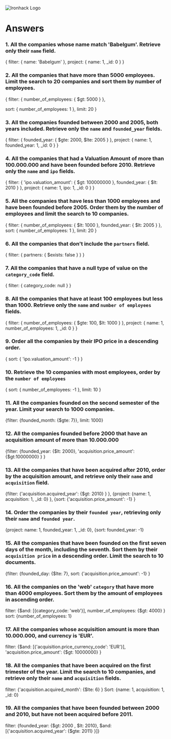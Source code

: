 ![Ironhack Logo](https://i.imgur.com/1QgrNNw.png)

# Answers

### 1. All the companies whose name match 'Babelgum'. Retrieve only their `name` field.

{
filter: {
name: 'Babelgum'
},
project: {
name: 1,
\_id: 0
}
}

### 2. All the companies that have more than 5000 employees. Limit the search to 20 companies and sort them by **number of employees**.

{
filter: {
number_of_employees: {
$gt: 5000
}
},

sort: {
number_of_employees: 1
},
limit: 20
}

### 3. All the companies founded between 2000 and 2005, both years included. Retrieve only the `name` and `founded_year` fields.

{
filter: {
founded_year: {
$gte: 2000,
$lte: 2005
}
},
project: {
name: 1,
founded_year: 1,
\_id: 0
}
}

### 4. All the companies that had a Valuation Amount of more than 100.000.000 and have been founded before 2010. Retrieve only the `name` and `ipo` fields.

{
filter: {
'ipo.valuation_amount': {
$gt: 100000000
},
founded_year: {
$lt: 2010
}
},
project: {
name: 1,
ipo: 1,
\_id: 0
}
}

### 5. All the companies that have less than 1000 employees and have been founded before 2005. Order them by the number of employees and limit the search to 10 companies.

{
filter: {
number_of_employees: {
$lt: 1000
},
founded_year: {
$lt: 2005
}
},
sort: {
number_of_employees: 1
},
limit: 20
}

### 6. All the companies that don't include the `partners` field.

{
filter: {
partners: {
$exists: false
}
}
}

### 7. All the companies that have a null type of value on the `category_code` field.

{
filter: {
category_code: null
}
}

### 8. All the companies that have at least 100 employees but less than 1000. Retrieve only the `name` and `number of employees` fields.

{
filter: {
number_of_employees: {
$gte: 100,
$lt: 1000
}
},
project: {
name: 1,
number_of_employees: 1,
\_id: 0
}
}

### 9. Order all the companies by their IPO price in a descending order.

{
sort: {
'ipo.valuation_amount': -1
}
}

### 10. Retrieve the 10 companies with most employees, order by the `number of employees`

{
sort: {
number_of_employees: -1
},
limit: 10
}

### 11. All the companies founded on the second semester of the year. Limit your search to 1000 companies.

{filter: {founded_month: {$gte: 7}}, limit: 1000}


### 12. All the companies founded before 2000 that have an acquisition amount of more than 10.000.000

{filter: {founded_year: {$lt: 2000}, 'acquisition.price_amount': {$gt:10000000} } }

### 13. All the companies that have been acquired after 2010, order by the acquisition amount, and retrieve only their `name` and `acquisition` field.

{filter: {'acquisition.acquired_year': {$gt: 2010} } },
{project: {name: 1, acquisition: 1, _id: 0} },
{sort: {'acquisition.price_amount': -1} }

### 14. Order the companies by their `founded year`, retrieving only their `name` and `founded year`.

{project: name: 1, founded_year: 1, _id: 0},
{sort: founded_year: -1}

### 15. All the companies that have been founded on the first seven days of the month, including the seventh. Sort them by their `acquisition price` in a descending order. Limit the search to 10 documents.

{filter: {founded_day: {$lte: 7}, sort: {'acquisition.price_amount': -1} }

### 16. All the companies on the 'web' `category` that have more than 4000 employees. Sort them by the amount of employees in ascending order.

filter: {$and: [{category_code: 'web'}], number_of_employees: {$gt: 4000} }
sort: {number_of_employees: 1}

### 17. All the companies whose acquisition amount is more than 10.000.000, and currency is 'EUR'.

filter: {$and: [{'acquisition.price_currency_code': 'EUR'}], 'acquisition.price_amount': {$gt: 10000000} }


### 18. All the companies that have been acquired on the first trimester of the year. Limit the search to 10 companies, and retrieve only their `name` and `acquisition` fields.

filter: {'acquisition.acquired_month': {$lte: 6} }
Sort: {name: 1, acquisition: 1, _id: 0}


### 19. All the companies that have been founded between 2000 and 2010, but have not been acquired before 2011.

filter: {founded_year: {$gt: 2000 , $lt: 2010}, $and: [{'acquisition.acquired_year': {$gte: 2011} }]}

